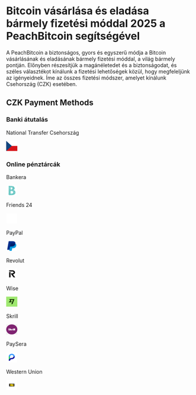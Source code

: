 <body class="payment-methods-page">

# Bitcoin vásárlása és eladása bármely fizetési móddal 2025 a PeachBitcoin segítségével

A PeachBitcoin a biztonságos, gyors és egyszerű módja a Bitcoin vásárlásának és eladásának bármely fizetési móddal, a világ bármely pontján. Előnyben részesítjük a magánéletedet és a biztonságodat, és széles választékot kínálunk a fizetési lehetőségek közül, hogy megfeleljünk az igényeidnek. Íme az összes fizetési módszer, amelyet kínálunk Csehország (CZK) esetében.

## CZK Payment Methods

### Banki átutalás

<div class="payment-grid">
    <div class="payment-grid-item">
        <p>National Transfer Csehország</p> 
        <img src="/img/faq/logoimg/czech.png" width="30px" height="27px" alt="Bitcoin vásárlása ezzel: National Transfer Csehország, Bitcoin eladása ezzel: National Transfer Csehország">
    </div>
</div>

### Online pénztárcák

<div class="payment-grid">
    <div class="payment-grid-item">
        <p>Bankera</p> 
        <img src="/img/faq/logoimg/bankera.png" width="30px" height="27px" alt="Bitcoin vásárlása ezzel: Bankera, Bitcoin eladása ezzel: Bankera">
    </div>
    <div class="payment-grid-item">
        <p>Friends 24</p> 
        <img src="/img/faq/logoimg/blank.png" width="30px" height="27px" alt="Bitcoin vásárlása ezzel: Friends 24, Bitcoin eladása ezzel: Friends 24">
    </div>
    <div class="payment-grid-item">
        <p>PayPal</p> 
        <img src="/img/faq/logoimg/paypal.png" width="30px" height="27px" alt="Bitcoin vásárlása ezzel: PayPal, Bitcoin eladása ezzel: PayPal">
    </div>
    <div class="payment-grid-item">
        <p>Revolut</p> 
        <img src="/img/faq/logoimg/revolut.png" width="30px" height="27px" alt="Bitcoin vásárlása ezzel: Revolut, Bitcoin eladása ezzel: Revolut">
    </div>
    <div class="payment-grid-item">
        <p>Wise</p> 
        <img src="/img/faq/logoimg/wise.png" width="30px" height="27px" alt="Bitcoin vásárlása ezzel: Wise, Bitcoin eladása ezzel: Wise">
    </div>
    <div class="payment-grid-item">
        <p>Skrill</p> 
        <img src="/img/faq/logoimg/skrill.png" width="30px" height="27px" alt="Bitcoin vásárlása ezzel: Skrill, Bitcoin eladása ezzel: Skrill">
    </div>
    <div class="payment-grid-item">
        <p>PaySera</p> 
        <img src="/img/faq/logoimg/paysera.png" width="30px" height="27px" alt="Bitcoin vásárlása ezzel: PaySera, Bitcoin eladása ezzel: PaySera">
    </div>
    <div class="payment-grid-item">
        <p>Western Union</p> 
        <img src="/img/faq/logoimg/westernunion.png" width="30px" height="27px" alt="Bitcoin vásárlása ezzel: Western Union, Bitcoin eladása ezzel: Western Union">
    </div>
</div>

</body>
